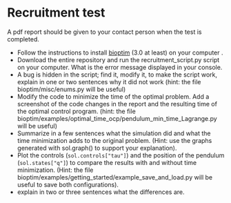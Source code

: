 # Recruitment test
A pdf report should be given to your contact person when the test is completed.

- Follow the instructions to install [bioptim](https://github.com/pyomeca/bioptim) (3.0 at least) on your computer .
- Download the entire repository and run the recruitment_script.py script on your computer. What is the error message displayed in your console.
- A bug is hidden in the script; find it, modify it, to make the script work, explain in one or two sentences why it did not work (hint: the file bioptim/misc/enums.py will be useful)
- Modify the code to minimize the time of the optimal problem. Add a screenshot of the code changes in the report and the resulting time of the optimal control program. (hint: the file bioptim/examples/optimal_time_ocp/pendulum_min_time_Lagrange.py will be useful)
- Summarize in a few sentences what the simulation did and what the time minimization adds to the original problem. (Hint: use the graphs generated with sol.graph() to support your explanation).
- Plot the controls (`sol.controls["tau"]`) and the position of the pendulum (`sol.states["q"]`) to compare the results with and without time minimization. (Hint: the file bioptim/examples/getting_started/example_save_and_load.py will be useful to save both configurations).
- explain in two or three sentences what the differences are. 
